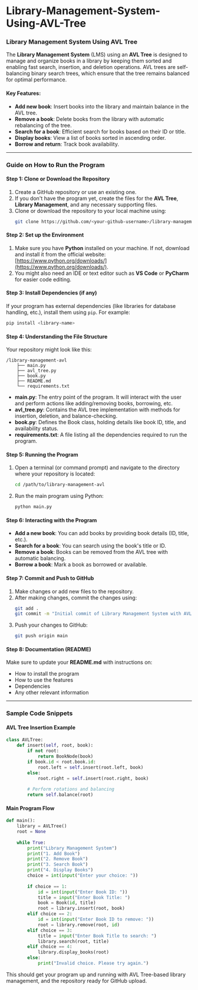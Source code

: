 # Library-Management-System-Using-AVL-Tree
### Library Management System Using AVL Tree

The **Library Management System** (LMS) using an **AVL Tree** is designed to manage and organize books in a library by keeping them sorted and enabling fast search, insertion, and deletion operations. AVL trees are self-balancing binary search trees, which ensure that the tree remains balanced for optimal performance.

#### Key Features:
- **Add new book**: Insert books into the library and maintain balance in the AVL tree.
- **Remove a book**: Delete books from the library with automatic rebalancing of the tree.
- **Search for a book**: Efficient search for books based on their ID or title.
- **Display books**: View a list of books sorted in ascending order.
- **Borrow and return**: Track book availability.

---

### Guide on How to Run the Program

#### Step 1: Clone or Download the Repository
1. Create a GitHub repository or use an existing one.
2. If you don't have the program yet, create the files for the **AVL Tree**, **Library Management**, and any necessary supporting files.
3. Clone or download the repository to your local machine using:
   ```bash
   git clone https://github.com/<your-github-username>/library-management-avl.git
   ```

#### Step 2: Set up the Environment
1. Make sure you have **Python** installed on your machine. If not, download and install it from the official website: [https://www.python.org/downloads/](https://www.python.org/downloads/).
2. You might also need an IDE or text editor such as **VS Code** or **PyCharm** for easier code editing.

#### Step 3: Install Dependencies (if any)
If your program has external dependencies (like libraries for database handling, etc.), install them using `pip`. For example:
   ```bash
   pip install <library-name>
   ```

#### Step 4: Understanding the File Structure
Your repository might look like this:
```
/library-management-avl
    ├── main.py
    ├── avl_tree.py
    ├── book.py
    ├── README.md
    └── requirements.txt
```

- **main.py**: The entry point of the program. It will interact with the user and perform actions like adding/removing books, borrowing, etc.
- **avl_tree.py**: Contains the AVL tree implementation with methods for insertion, deletion, and balance-checking.
- **book.py**: Defines the Book class, holding details like book ID, title, and availability status.
- **requirements.txt**: A file listing all the dependencies required to run the program.

#### Step 5: Running the Program
1. Open a terminal (or command prompt) and navigate to the directory where your repository is located:
   ```bash
   cd /path/to/library-management-avl
   ```
2. Run the main program using Python:
   ```bash
   python main.py
   ```

#### Step 6: Interacting with the Program
- **Add a new book**: You can add books by providing book details (ID, title, etc.).
- **Search for a book**: You can search using the book's title or ID.
- **Remove a book**: Books can be removed from the AVL tree with automatic balancing.
- **Borrow a book**: Mark a book as borrowed or available.

#### Step 7: Commit and Push to GitHub
1. Make changes or add new files to the repository.
2. After making changes, commit the changes using:
   ```bash
   git add .
   git commit -m "Initial commit of Library Management System with AVL Tree"
   ```
3. Push your changes to GitHub:
   ```bash
   git push origin main
   ```

#### Step 8: Documentation (README)
Make sure to update your **README.md** with instructions on:
- How to install the program
- How to use the features
- Dependencies
- Any other relevant information

---

### Sample Code Snippets

#### AVL Tree Insertion Example
```python
class AVLTree:
    def insert(self, root, book):
        if not root:
            return BookNode(book)
        if book.id < root.book.id:
            root.left = self.insert(root.left, book)
        else:
            root.right = self.insert(root.right, book)
        
        # Perform rotations and balancing
        return self.balance(root)
```

#### Main Program Flow
```python
def main():
    library = AVLTree()
    root = None
    
    while True:
        print("Library Management System")
        print("1. Add Book")
        print("2. Remove Book")
        print("3. Search Book")
        print("4. Display Books")
        choice = int(input("Enter your choice: "))
        
        if choice == 1:
            id = int(input("Enter Book ID: "))
            title = input("Enter Book Title: ")
            book = Book(id, title)
            root = library.insert(root, book)
        elif choice == 2:
            id = int(input("Enter Book ID to remove: "))
            root = library.remove(root, id)
        elif choice == 3:
            title = input("Enter Book Title to search: ")
            library.search(root, title)
        elif choice == 4:
            library.display_books(root)
        else:
            print("Invalid choice. Please try again.")
```

This should get your program up and running with AVL Tree-based library management, and the repository ready for GitHub upload.
